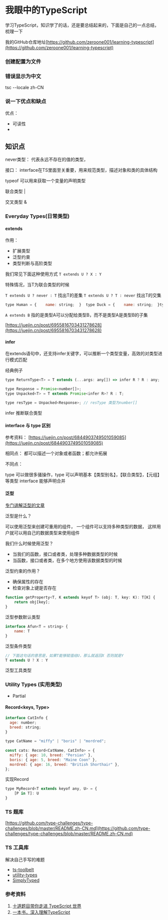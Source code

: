 # 我眼中的TypeScript

学习TypeScript，知识学了的话，还是要总结起来的，下面是自己的一点总结，梳理一下

我的GitHub仓库地址[https://github.com/zeroone001/learning-typescript](https://github.com/zeroone001/learning-typescript)


### 创建配置为文件



### 错误显示为中文

tsc --locale zh-CN

### 说一下优点和缺点

优点：

* 可读性
* 

## 知识点

never类型： 代表永远不存在的值的类型，

接口： interface在TS里面至关重要，用来规范类型，描述对象和类的具体结构

typeof 可以用来获取一个变量的声明类型

联合类型 | 

交叉类型 &


### Everyday Types(日常类型)





#### extends

作用：

* 扩展类型
* 泛型约束
* 类型判断与高阶类型

我们常见下面这种使用方式 `T extends U ? X : Y`

特殊情况，当T为联合类型的时候

`T extends U ? never : T` 找出T的差集
`T extends U ? T : never` 找出T的交集

```js
type Human = {    name: string;  }  type Duck = {    name: string;  }type Bool = Duck extends Human ? 'yes' : 'no'; // Bool => 'yes'
```

`A extends B` 指的是类型A可以分配给类型B，而不是类型A是类型B的子集

[https://juejin.cn/post/6955816703431278628](https://juejin.cn/post/6955816703431278628)

#### infer

在extends语句中，还支持infer关键字，可以推断一个类型变量，高效的对类型进行模式匹配

经典例子

```js
type ReturnType<T> = T extends (...args: any[]) => infer R ? R : any;


```

```js
type Response = Promise<number[]>;
type Unpacked<T> = T extends Promise<infer R>? R : T;

type resType = Unpacked<Response>; // resType 类型为number[]

```

infer 推断联合类型



#### interface 与 type 区别

参考资料： [https://juejin.cn/post/6844903749501059085](https://juejin.cn/post/6844903749501059085)

相同点： 都可以描述一个对象或者函数；都允许拓展

不同点： 

type 可以做很多骚操作，type 可以声明基本【类型别名】，【联合类型】，【元组】等类型
interface 能够声明合并


#### 泛型

[专门讲解泛型的文章](https://juejin.cn/post/6844904184894980104)

泛型是什么？

可以使用泛型来创建可重用的组件， 一个组件可以支持多种类型的数据，
这样用户就可以用自己的数据类型来使用组件


我们什么时候使用泛型？

* 当我们的函数，接口或者类，处理多种数据类型的时候
* 当函数，接口或者类，在多个地方使用该数据类型的时候


泛型约束的作用？

* 确保属性的存在
* 检查对象上键是否存在
```js
function getProperty<T, K extends keyof T> (obj: T, key: K): T[K] {
    return obj[key];
}
```

泛型参数默认类型

```js
interface Afun<T = string> {
    name: T
}
```

泛型条件类型

```js
// 下面这句话的意思是，如果T能够赋值给U，那么就返回X 否则就是Y
T extends U ? X : Y

```

泛型工具类型

### Utility Types (实用类型)


* Partial

#### Record<keys, Type>

```js
interface CatInfo {
  age: number;
  breed: string;
}
 
type CatName = "miffy" | "boris" | "mordred";
 
const cats: Record<CatName, CatInfo> = {
  miffy: { age: 10, breed: "Persian" },
  boris: { age: 5, breed: "Maine Coon" },
  mordred: { age: 16, breed: "British Shorthair" },
};
````
实现Record

```js
type MyRecord<T extends keyof any, U> = {
    [P in T]: U
}
```



### TS 题库

[https://github.com/type-challenges/type-challenges/blob/master/README.zh-CN.md](https://github.com/type-challenges/type-challenges/blob/master/README.zh-CN.md)

### TS 工具库

解决自己手写的难题

* [ts-toolbelt](https://github.com/millsp/ts-toolbelt)
* [utility-types](https://github.com/piotrwitek/utility-types)
* [SimplyTyped](https://github.com/andnp/SimplyTyped)



### 参考资料

1. [十道题目带你走进 TypeScript 世界](https://juejin.cn/post/6974713100826050591#heading-43)
2. [一本书，深入理解TypeScript](https://jkchao.github.io/typescript-book-chinese/#why)


